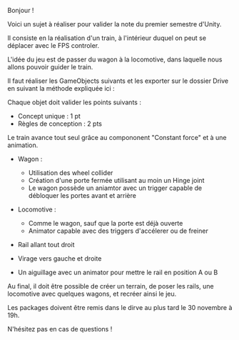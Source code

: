 Bonjour !

Voici un sujet à réaliser pour valider la note du premier semestre d'Unity.

Il consiste en la réalisation d'un train, à l'intérieur duquel on peut se déplacer avec le FPS controler.

L'idée du jeu est de passer du wagon à la locomotive, dans laquelle nous allons pouvoir guider le train.

Il faut réaliser les GameObjects suivants et les exporter sur le dossier Drive en suivant la méthode expliquée ici :

Chaque objet doit valider les points suivants :
- Concept unique : 1 pt
- Règles de conception : 2 pts

Le train avance tout seul grâce au compononent "Constant force" et à une animation.

- Wagon :
  - Utilisation des wheel collider
  - Création d'une porte fermée utilisant au moin un Hinge joint
  - Le wagon possède un aniamtor avec un trigger capable de débloquer les portes avant et arrière

- Locomotive :
  - Comme le wagon, sauf que la porte est déjà ouverte
  - Animator capable avec des triggers d'accélerer ou de freiner  

- Rail allant tout droit

- Virage vers gauche et droite

- Un aiguillage avec un animator pour mettre le rail en position A ou B

Au final, il doit être possible de créer un terrain, de poser les rails, une locomotive avec quelques wagons, et recréer ainsi le jeu.

Les packages doivent être remis dans le dirve au plus tard le 30 novembre à 19h.

N'hésitez pas en cas de questions !
